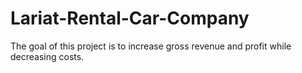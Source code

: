 # Lariat-Rental-Car-Company
The goal of this project is to increase gross revenue and profit while decreasing costs.
